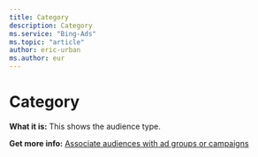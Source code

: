 ```yaml
---
title: Category
description: Category
ms.service: "Bing-Ads"
ms.topic: "article"
author: eric-urban
ms.author: eur
---
```


# Category

**What it is:** This shows the audience type.

**Get more info:**    [Associate audiences with ad groups or campaigns](../hlp_BA_CONC_Audiences_AssociateAdGroup.md)


